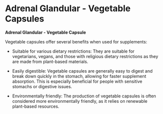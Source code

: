 # Adrenal Glandular - Vegetable Capsules

**Adrenal Glandular - Vegetable Capsule** 

Vegetable capsules offer several benefits when used for supplements:    

- Suitable for various dietary restrictions: They are suitable for vegetarians, vegans, and those with religious dietary restrictions as they are made from plant-based materials.     

- Easily digestible: Vegetable capsules are generally easy to digest and break down quickly in the stomach, allowing for faster supplement absorption. This is especially beneficial for people with sensitive stomachs or digestive issues.     

- Environmentally friendly: The production of vegetable capsules is often considered more environmentally friendly, as it relies on renewable plant-based resources.